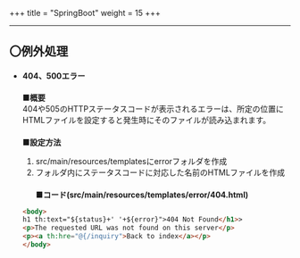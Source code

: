 +++
title = "SpringBoot"
weight = 15
+++

---

## 〇例外処理  

+ #### 404、500エラー  

  **■概要**  
  404や505のHTTPステータスコードが表示されるエラーは、所定の位置にHTMLファイルを設定すると発生時にそのファイルが読み込まれます。  
　  
  **■設定方法**  
  1. src/main/resources/templatesにerrorフォルダを作成  
  2. フォルダ内にステータスコードに対応した名前のHTMLファイルを作成  
　  
  **■コード(src/main/resources/templates/error/404.html)**  

    ``` html
    <body>
    h1 th:text="${status}+' '+${error}">404 Not Found</h1>>
    <p>The requested URL was not found on this server</p>
    <p><a th:hre="@{/inquiry">Back to index</a></p>
    </body>
    ```
    　  
  
  　  
  　

　


